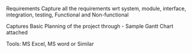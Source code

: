 Requirements
Capture all the requirements wrt system, module, interface, integration, testing, Functional and Non-functional

Captures Basic Planning of the project through - Sample Gantt Chart attached

Tools: MS Excel, MS word or Similar
